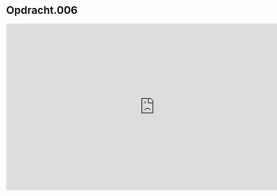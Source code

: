 # Opdracht.006

<iframe style="border: 1px solid rgba(0, 0, 0, 0.1);" width="800" height="450" src="https://www.figma.com/embed?embed_host=share&url=https%3A%2F%2Fwww.figma.com%2Ffile%2F66qTPdWk5Si9WxT5xf2wUt%2FSorkun-Happy-Food-Desktop-Opdracht.006-Winc%3Fnode-id%3D3%253A6" allowfullscreen></iframe>

